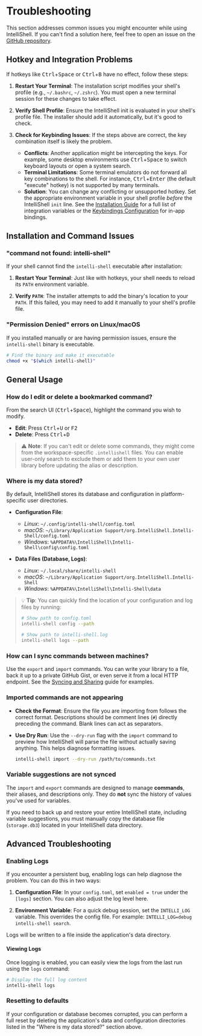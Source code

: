 # Troubleshooting

This section addresses common issues you might encounter while using IntelliShell. If you can't find a solution here,
feel free to open an issue on the [GitHub repository](https://github.com/lasantosr/intelli-shell/issues).

## Hotkey and Integration Problems

If hotkeys like <kbd>Ctrl</kbd>+<kbd>Space</kbd> or <kbd>Ctrl</kbd>+<kbd>B</kbd> have no effect, follow these steps:

1. **Restart Your Terminal**: The installation script modifies your shell's profile (e.g., `~/.bashrc`, `~/.zshrc`).
   You must open a new terminal session for these changes to take effect.

2. **Verify Shell Profile**: Ensure the IntelliShell init is evaluated in your shell's profile file. The installer
   should add it automatically, but it's good to check.

3. **Check for Keybinding Issues**: If the steps above are correct, the key combination itself is likely the problem.
   - **Conflicts**: Another application might be intercepting the keys. For example, some desktop environments use
     <kbd>Ctrl</kbd>+<kbd>Space</kbd> to switch keyboard layouts or open a system search.
   - **Terminal Limitations**: Some terminal emulators do not forward all key combinations to the shell. For instance,
     <kbd>Ctrl</kbd>+<kbd>Enter</kbd> (the default "execute" hotkey) is not supported by many terminals.
   - **Solution**: You can change any conflicting or unsupported hotkey. Set the appropriate environment variable in
     your shell profile _before_ the IntelliShell `init` line. See the [Installation Guide](./guide/installation.md#customizing-keybindings)
     for a full list of integration variables or the [Keybindings Configuration](./configuration/keybindings.md)
     for in-app bindings.

## Installation and Command Issues

### "command not found: intelli-shell"

If your shell cannot find the `intelli-shell` executable after installation:

1. **Restart Your Terminal**: Just like with hotkeys, your shell needs to reload its `PATH` environment variable.

2. **Verify `PATH`**: The installer attempts to add the binary's location to your `PATH`. If this failed, you may need
   to add it manually to your shell's profile file.

### "Permission Denied" errors on Linux/macOS

If you installed manually or are having permission issues, ensure the `intelli-shell` binary is executable.

```sh
# Find the binary and make it executable
chmod +x "$(which intelli-shell)"
```

## General Usage

### How do I edit or delete a bookmarked command?

From the search UI (<kbd>Ctrl</kbd>+<kbd>Space</kbd>), highlight the command you wish to modify.

- **Edit**: Press <kbd>Ctrl</kbd>+<kbd>U</kbd> or <kbd>F2</kbd>
- **Delete**: Press <kbd>Ctrl</kbd>+<kbd>D</kbd>

> ⚠️ **Note**: If you can't edit or delete some commands, they might come from the workspace-specific `.intellishell`
> files. You can enable user-only search to exclude them or add them to your own user library before updating the alias
> or description.

### Where is my data stored?

By default, IntelliShell stores its database and configuration in platform-specific user directories.

- **Configuration File**:
  - _Linux_: `~/.config/intelli-shell/config.toml`
  - _macOS_: `~/Library/Application Support/org.IntelliShell.Intelli-Shell/config.toml`
  - _Windows_: `%APPDATA%\IntelliShell\Intelli-Shell\config\config.toml`

- **Data Files (Database, Logs)**:
  - _Linux_: `~/.local/share/intelli-shell`
  - _macOS_: `~/Library/Application Support/org.IntelliShell.Intelli-Shell`
  - _Windows_: `%APPDATA%\IntelliShell\Intelli-Shell\data`

> 💡 **Tip**: You can quickly find the location of your configuration and log files by running:
>
> ```sh
> # Show path to config.toml
> intelli-shell config --path
>
> # Show path to intelli-shell.log
> intelli-shell logs --path
> ```

### How can I sync commands between machines?

Use the `export` and `import` commands. You can write your library to a file, back it up to a private GitHub Gist, or
even serve it from a local HTTP endpoint. See the [Syncing and Sharing](./guide/syncing.md) guide for examples.

### Imported commands are not appearing

- **Check the Format**: Ensure the file you are importing from follows the correct format. Descriptions should be
  comment lines (`#`) directly preceding the command. Blank lines can act as separators.
- **Use Dry Run**: Use the `--dry-run` flag with the `import` command to preview how IntelliShell will parse the file
  without actually saving anything. This helps diagnose formatting issues.

  ```sh
  intelli-shell import --dry-run /path/to/commands.txt
  ```

### Variable suggestions are not synced

The `import` and `export` commands are designed to manage **commands**, their aliases, and descriptions only. They do
**not** sync the history of values you've used for variables.

If you need to back up and restore your entire IntelliShell state, including variable suggestions, you must manually
copy the database file (`storage.db3`) located in your IntelliShell data directory.

## Advanced Troubleshooting

### Enabling Logs

If you encounter a persistent bug, enabling logs can help diagnose the problem. You can do this in two ways:

1. **Configuration File**: In your `config.toml`, set `enabled = true` under the `[logs]` section. You can also adjust
   the log level here.

2. **Environment Variable**: For a quick debug session, set the `INTELLI_LOG` variable. This overrides the config file.
   For example: `INTELLI_LOG=debug intelli-shell search`.

Logs will be written to a file inside the application's data directory.

#### Viewing Logs

Once logging is enabled, you can easily view the logs from the last run using the `logs` command:

```sh
# Display the full log content
intelli-shell logs
```

### Resetting to defaults

If your configuration or database becomes corrupted, you can perform a full reset by deleting the application's data
and configuration directories listed in the "Where is my data stored?" section above.
